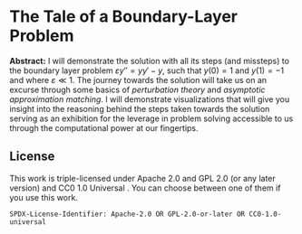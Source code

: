 # The Tale of a Boundary-Layer Problem

__Abstract:__ I will demonstrate the solution with all its steps (and missteps) to the boundary layer problem $\varepsilon y'' = yy' - y$, such that $y(0) = 1$ and $y(1) = -1$ and where $\varepsilon \ll 1$. The journey towards the solution will take us on an excurse through some basics of _perturbation theory_ and _asymptotic approximation matching_. I will demonstrate visualizations that will give you insight into the reasoning behind the steps taken towards the solution serving as an exhibition for the leverage in problem solving accessible to us through the computational power at our fingertips.

## License

This work is triple-licensed under Apache 2.0 and GPL 2.0 (or any later version) and CC0 1.0 Universal .
You can choose between one of them if you use this work.

`SPDX-License-Identifier: Apache-2.0 OR GPL-2.0-or-later OR CC0-1.0-universal`
